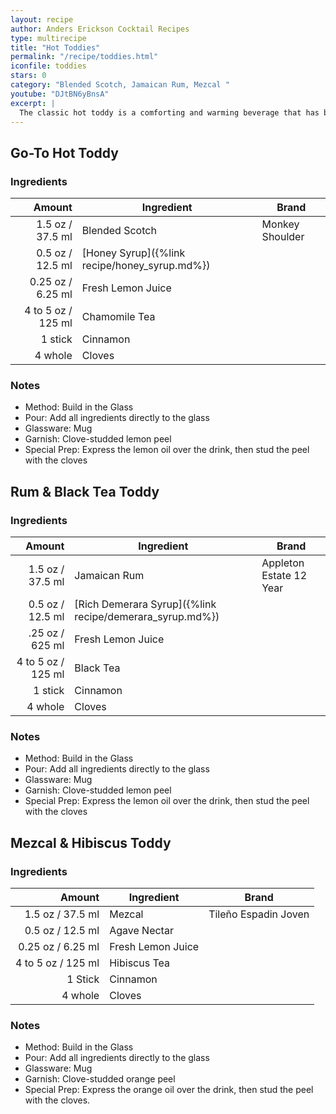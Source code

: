 ```yaml
---
layout: recipe
author: Anders Erickson Cocktail Recipes
type: multirecipe
title: "Hot Toddies"
permalink: "/recipe/toddies.html"
iconfile: toddies
stars: 0
category: "Blended Scotch, Jamaican Rum, Mezcal "
youtube: "DJtBN6yBnsA"
excerpt: |
  The classic hot toddy is a comforting and warming beverage that has been used for centuries to soothe ailments and warm the soul.
---
```


<div class="subrecipe" markdown="1">

## Go-To Hot Toddy

### Ingredients

|    Amount | Ingredient                                    | Brand           |
| --------: | --------------------------------------------- | --------------- |
|    1.5 oz / 37.5 ml | Blended Scotch                                | Monkey Shoulder |
|    0.5 oz / 12.5 ml | [Honey Syrup]({%link recipe/honey_syrup.md%}) |
|   0.25 oz / 6.25 ml | Fresh Lemon Juice                             |
| 4 to 5 oz / 125 ml | Chamomile Tea                                 |
|   1 stick | Cinnamon                                      |
|   4 whole | Cloves                                        |

### Notes

- Method: Build in the Glass
- Pour: Add all ingredients directly to the glass
- Glassware: Mug
- Garnish: Clove-studded lemon peel
- Special Prep: Express the lemon oil over the drink, then stud the peel with the cloves

</div>
<div class="subrecipe" markdown="1">

## Rum & Black Tea Toddy

### Ingredients

|    Amount | Ingredient                                               | Brand                   |
| --------: | -------------------------------------------------------- | ----------------------- |
|    1.5 oz / 37.5 ml | Jamaican Rum                                             | Appleton Estate 12 Year |
|    0.5 oz / 12.5 ml | [Rich Demerara Syrup]({%link recipe/demerara_syrup.md%}) |
|    .25 oz / 625 ml | Fresh Lemon Juice                                        |
| 4 to 5 oz / 125 ml | Black Tea                                                |
|   1 stick | Cinnamon                                                 |
|   4 whole | Cloves                                                   |

### Notes

- Method: Build in the Glass
- Pour: Add all ingredients directly to the glass
- Glassware: Mug
- Garnish: Clove-studded lemon peel
- Special Prep: Express the lemon oil over the drink, then stud the peel with the cloves

</div>
<div class="subrecipe" markdown="1">

## Mezcal & Hibiscus Toddy

### Ingredients

|    Amount | Ingredient        | Brand                |
| --------: | ----------------- | -------------------- |
|    1.5 oz / 37.5 ml | Mezcal            | Tileño Espadin Joven |
|    0.5 oz / 12.5 ml | Agave Nectar      |
|   0.25 oz / 6.25 ml | Fresh Lemon Juice |
| 4 to 5 oz / 125 ml | Hibiscus Tea      |
|   1 Stick | Cinnamon          |
|   4 whole | Cloves            |

### Notes

- Method: Build in the Glass
- Pour: Add all ingredients directly to the glass
- Glassware: Mug
- Garnish: Clove-studded orange peel
- Special Prep: Express the orange oil over the drink, then stud the peel with the cloves.

</div>
